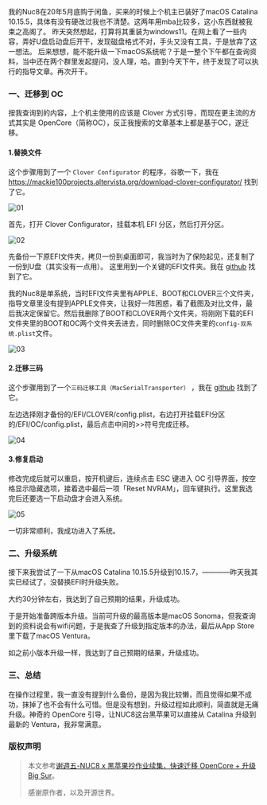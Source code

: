 我的Nuc8在20年5月底购于闲鱼，买来的时候上个机主已装好了macOS Catalina 10.15.5，具体有没有硬改过我也不清楚。这两年用mba比较多，这小东西就被我束之高阁了。
昨天突然想起，打算将其重装为windows11。在网上看了一些内容，弄好U盘启动盘后开干，发现磁盘格式不对，手头又没有工具，于是放弃了这一想法。
后来想想，能不能升级一下macOS系统呢？于是一整个下午都在查询资料，当中还在两个群里发起提问，没人理，哈。直到今天下午，终于发现了可以执行的指导文章。再次开干。

### 一、迁移到 OC

按我查询到的内容，上个机主使用的应该是 Clover 方式引导，而现在更主流的方式其实是 OpenCore（简称OC），反正我搜索的文章基本上都是基于OC，遂迁移。

#### 1.替换文件

这个步骤用到了一个 `Clover Configurator` 的程序，谷歌一下，我在 https://mackie100projects.altervista.org/download-clover-configurator/ 找到了它。

![01](https://telegraph-image-c7v.pages.dev/file/ef1cdef4debe1b6bca65e.png)

首先，打开 Clover Configurator，挂载本机 EFI 分区，然后打开分区。

![02](https://telegraph-image-c7v.pages.dev/file/9004411d19b4f4a097c09.png)

先备份一下原EFI文件夹，拷贝一份到桌面即可，我当时为了保险起见，还复制了一份到U盘（其实没有一点用）。
这里用到一个关键的EFI文件夹。我在 [github](https://github.com/Jiangmenghao/NUC8i5BEH) 找到了它。

我的Nuc8是单系统，当时EFI文件夹里有APPLE、BOOT和CLOVER三个文件夹，指导文章里没有提到APPLE文件夹，让我好一阵困惑，看了截图及对比文件，最后我决定保留它。然后我删除了BOOT和CLOVER两个文件夹，将刚刚下载的EFI文件夹里的BOOT和OC两个文件夹丢进去，同时删除OC文件夹里的`config-双系统.plist`文件。

![03](https://telegraph-image-c7v.pages.dev/file/d6d06dc1e53efca9b3bce.png)

#### 2.迁移三码

这个步骤用到了一个`三码迁移工具（MacSerialTransporter）` ，我在 [github](https://github.com/haoke123/MacSerialTransporter) 找到了它。

左边选择刚才备份的/EFI/CLOVER/config.plist，右边打开挂载EFI分区的/EFI/OC/config.plist，最后点击中间的>>符号完成迁移。

![04](https://telegraph-image-c7v.pages.dev/file/e07f3538dc7565c81505c.png)

#### 3.修复启动

修改完成后就可以重启，按开机键后，连续点击 ESC 键进入 OC 引导界面，按空格显示隐藏选项，接着选中最后一项「Reset NVRAM」，回车键执行。这里我选完后还要选一下启动盘才会进入系统。

![05](https://telegraph-image-c7v.pages.dev/file/96c3541f57ed72c0ae0bd.png)

一切非常顺利，我成功进入了系统。

### 二、升级系统

接下来我尝试了一下从macOS Catalina 10.15.5升级到10.15.7，————昨天我其实已经试了，没替换EFI时升级失败。

大约30分钟左右，我达到了自己预期的结果，升级成功。

于是开始准备跨版本升级。当前可升级的最高版本是macOS Sonoma，但我查询到的资料说会有wifi问题，于是我查了升级到指定版本的办法，最后从App Store里下载了macOS Ventura。

如之前小版本升级一样，我达到了自己预期的结果，升级成功。

### 三、总结

在操作过程里，我一直没有提到什么备份，是因为我比较懒，而且觉得如果不成功，抹掉了也不会有什么可惜。但是没有想到，升级过程如此顺利，简直就是无痛升级。神奇的 OpenCore 引导，让NUC8这台黑苹果可以直接从 Catalina 升级到最新的 Ventura，我非常满意。


### 版权声明

>本文参考[谢週五-NUC8 x 黑苹果抄作业续集，快速迁移 OpenCore + 升级 Big Sur](https://www.zhihu.com/tardis/zm/art/296365439?source_id=1003)。
>
> 感谢原作者，以及开源世界。
